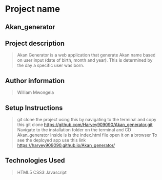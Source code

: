 # Project name
## Akan_generator

## Project description

> Akan Generator is a web application that generate Akan name based on user input (date of birth, month and year).
This is determined by the day a specific user was born.

## Author information
>William Mwongela

## Setup Instructions
>git clone the project using this by navigating to the terminal and copy this git clone https://github.com/Harvey909090/Akan_generator.git
>Navigate to the installation folder on the terminal and CD Akan_generator
>Inside is is the index.html file open it on a browser
>To see the deployed app use this link https://harvey909090.github.io/Akan_generator/

## Technologies Used

> HTML5
> CSS3
> Javascript
